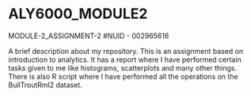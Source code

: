 # ALY6000_MODULE2
MODULE-2_ASSIGNMENT-2
#NUID - 002965616

A brief description about my repository. 
This is an assignment based on introduction to analytics. 
It has a report where I have performed certain tasks given to me like histograms, scatterplots and many other things. 
There is also R script where I have performed all the operations on the BullTroutRml2 dataset.



